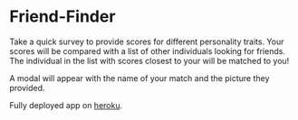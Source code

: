# Friend-Finder

Take a quick survey to provide scores for different personality traits. Your scores will be compared with a list of other individuals looking for friends. The individual in the list with scores closest to your will be matched to you!

A modal will appear with the name of your match and the picture they provided.

Fully deployed app on [heroku](https://fast-fjord-57824.herokuapp.com/).